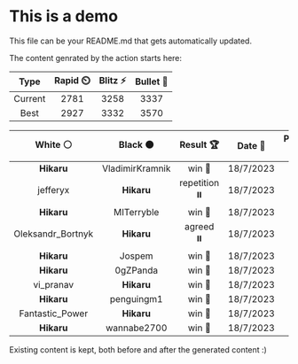 # This is a demo

This file can be your README.md that gets automatically updated.

The content genrated by the action starts here:

<!--START_SECTION:chessStats-->
<!-- Automatically generated with https://github.com/Balastrong/chess-stats-action -->

| Type | Rapid ⏲️ | Blitz ⚡ | Bullet 🔫 |
|:---:|:---:|:---:|:---:|
| Current | 2781 | 3258 | 3337 |
| Best | 2927 | 3332 | 3570 |

| White ⚪ | Black ⚫ | Result 🏆 | Date 📅 | Position 🗺️ | Type 🕕 |
|:---:|:---:|:---:|:---:|:---:|:---:|
| **Hikaru** | VladimirKramnik | win 🥇 | 18/7/2023 | <a href="http://www.ee.unb.ca/cgi-bin/tervo/fen.pl?select=3r4/R5bk/p4B2/3Q4/2p1p3/P1N2b2/KPP5/8 b - -">Link</a> | Blitz |
| jefferyx | **Hikaru** | repetition ⏸️ | 18/7/2023 | <a href="http://www.ee.unb.ca/cgi-bin/tervo/fen.pl?select=r1b1kb1r/ppp2ppp/3q4/8/P2Q4/8/1PP2PPP/RNB2RK1 w kq -">Link</a> | Blitz |
| **Hikaru** | MITerryble | win 🥇 | 18/7/2023 | <a href="http://www.ee.unb.ca/cgi-bin/tervo/fen.pl?select=4r3/ppn3k1/5p2/3n4/3P4/P4QP1/1P2N3/R3K3 b Q -">Link</a> | Blitz |
| Oleksandr_Bortnyk | **Hikaru** | agreed ⏸️ | 18/7/2023 | <a href="http://www.ee.unb.ca/cgi-bin/tervo/fen.pl?select=8/5k2/R7/5r2/1K6/8/8/8 w - -">Link</a> | Blitz |
| **Hikaru** | Jospem | win 🥇 | 18/7/2023 | <a href="http://www.ee.unb.ca/cgi-bin/tervo/fen.pl?select=8/Q4pk1/p3qnp1/5p1p/1P1p1P1P/2P2PP1/4RK2/8 b - -">Link</a> | Blitz |
| **Hikaru** | 0gZPanda | win 🥇 | 18/7/2023 | <a href="http://www.ee.unb.ca/cgi-bin/tervo/fen.pl?select=2n3k1/3b1rb1/pp1B2p1/2pB1PP1/3p4/1P1P4/2P5/4RRK1 b - -">Link</a> | Blitz |
| vi_pranav | **Hikaru** | win 🥇 | 18/7/2023 | <a href="http://www.ee.unb.ca/cgi-bin/tervo/fen.pl?select=8/1R6/5k2/p7/P4P2/n5PK/1pr5/8 w - -">Link</a> | Blitz |
| **Hikaru** | penguingm1 | win 🥇 | 18/7/2023 | <a href="http://www.ee.unb.ca/cgi-bin/tervo/fen.pl?select=4r2k/6R1/4PB2/p2n4/2r3P1/P4RK1/8/8 w - -">Link</a> | Blitz |
| Fantastic_Power | **Hikaru** | win 🥇 | 18/7/2023 | <a href="http://www.ee.unb.ca/cgi-bin/tervo/fen.pl?select=8/7q/4pQ1p/1nkpP3/2p5/8/8/6K1 w - -">Link</a> | Blitz |
| **Hikaru** | wannabe2700 | win 🥇 | 18/7/2023 | <a href="http://www.ee.unb.ca/cgi-bin/tervo/fen.pl?select=3qrb2/1p5k/2p4p/4NQ2/p2p4/Pr1P2NP/1P3RP1/5nK1 b - -">Link</a> | Blitz |

<!--END_SECTION:chessStats-->

Existing content is kept, both before and after the generated content :)
